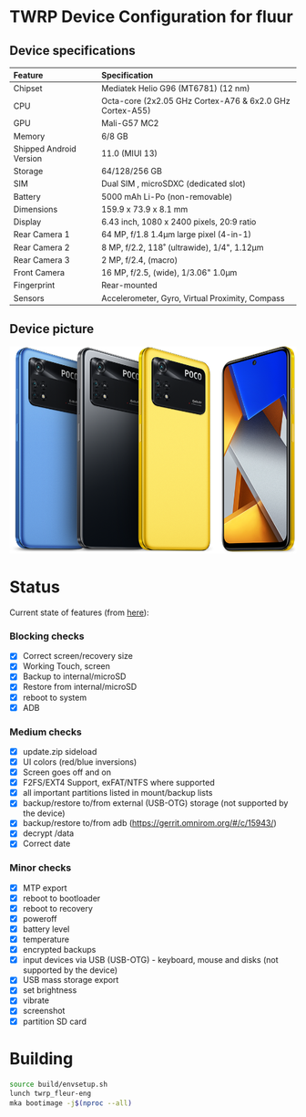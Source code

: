 # TWRP Device Configuration for fluur

## Device specifications

| Feature                 | Specification                                                   |
| :---------------------- | :---------------------------------------------------------------|
| Chipset                 | Mediatek Helio G96 (MT6781) (12 nm)                          |
| CPU                     | Octa-core (2x2.05 GHz Cortex-A76 & 6x2.0 GHz Cortex-A55) |
| GPU                     | Mali-G57 MC2                                                      |
| Memory                  | 6/8 GB                                                        |
| Shipped Android Version | 11.0 (MIUI 13)                                                   |
| Storage                 | 64/128/256 GB                                                |
| SIM                     | Dual SIM , microSDXC (dedicated slot)                              |
| Battery                 | 5000 mAh Li-Po (non-removable)                                  |
| Dimensions              | 159.9 x 73.9 x 8.1 mm                                           |
| Display                 | 6.43 inch, 1080 x 2400 pixels, 20:9 ratio                            |
| Rear Camera 1           | 64 MP, f/1.8 1.4µm  large pixel (4-in-1)                  |
| Rear Camera 2           | 8 MP, f/2.2, 118˚ (ultrawide), 1/4", 1.12µm                   |
| Rear Camera 3           | 2 MP, f/2.4, (macro)                                                                        |
| Front Camera            | 16 MP, f/2.5, (wide), 1/3.06" 1.0µm                            |
| Fingerprint             | Rear-mounted                                                    |
| Sensors                 | Accelerometer, Gyro, Virtual Proximity, Compass                         |

## Device picture

![fleur/miel](https://github.com/ShazuxD/extras/raw/main/IMG/b09176f07d84e119623b4d218bfea455.png)

# Status
Current state of features (from [here](https://twrp.me/faq/OfficialMaintainer.html)):

### Blocking checks
- [x] Correct screen/recovery size
- [x] Working Touch, screen
- [x] Backup to internal/microSD
- [x] Restore from internal/microSD
- [x] reboot to system
- [x] ADB

### Medium checks
- [x] update.zip sideload
- [x] UI colors (red/blue inversions)
- [x] Screen goes off and on
- [x] F2FS/EXT4 Support, exFAT/NTFS where supported
- [x] all important partitions listed in mount/backup lists
- [x] backup/restore to/from external (USB-OTG) storage (not supported by the device)
- [x] backup/restore to/from adb (https://gerrit.omnirom.org/#/c/15943/)
- [x] decrypt /data
- [x] Correct date

### Minor checks
- [x] MTP export
- [x] reboot to bootloader
- [x] reboot to recovery
- [x] poweroff
- [x] battery level
- [x] temperature
- [x] encrypted backups
- [x] input devices via USB (USB-OTG) - keyboard, mouse and disks (not supported by the device)
- [x] USB mass storage export
- [x] set brightness
- [x] vibrate
- [x] screenshot
- [x] partition SD card

# Building
```bash
source build/envsetup.sh
lunch twrp_fleur-eng
mka bootimage -j$(nproc --all)
```
